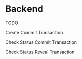 # Backend

TODO 

Create Commit Transaction

Check Status Commit Transaction

Check Status Reveal Transaction


